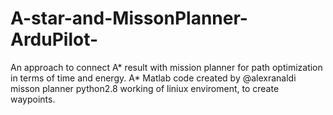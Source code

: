 # A-star-and-MissonPlanner-ArduPilot-
An approach to connect A* result with mission planner for path optimization in terms of time and energy.
A* Matlab code created by @alexranaldi
misson planner python2.8 working of liniux enviroment, to create waypoints.
